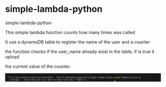 # simple-lambda-python
simple-lambda-python

This simple lambda function counts how many times was called 

It use a dynamoDB table to register the name of the user and a counter

the function checks if the user_name already exist in the table, if is true it upload 

the current value of the counter.

![local_output](https://github.com/DanerSound/simple-lambda-python/blob/main/simple-db.JPG)
